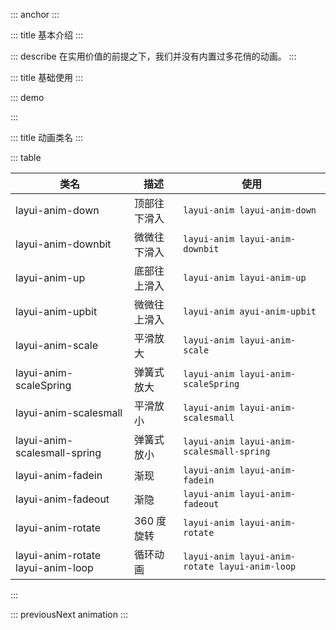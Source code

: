 ::: anchor
:::

::: title 基本介绍
:::

::: describe 在实用价值的前提之下，我们并没有内置过多花俏的动画。
:::

::: title 基础使用
:::

::: demo

<template>
  <div class="anim">
    <ul class="layui-border-box site-doc-icon site-doc-anim">
      <li style="height:auto">
        <div class="layui-anim layui-anim-down" @click="replay">顶部往下滑入</div>
        <div class="code">layui-anim-down</div>
      </li>
      <li style="height:auto">
        <div class="layui-anim layui-anim-downbit" @click="replay">微微往下滑入</div>
        <div class="code">layui-anim-downbit</div>
      </li>
      <li style="height:auto">
        <div class="layui-anim layui-anim-up" @click="replay">底部往上滑入</div>
        <div class="code">layui-anim-up</div>
      </li>
      <li style="height:auto">
        <div class="layui-anim layui-anim-upbit" @click="replay">微微往上滑入</div>
        <div class="code">layui-anim-upbit</div>
      </li>
      <li style="height:auto">
        <div class="layui-anim layui-anim-scale" @click="replay">平滑放大</div>
        <div class="code">layui-anim-scale</div>
      </li>
      <li style="height:auto">
        <div class="layui-anim layui-anim-scaleSpring" @click="replay">弹簧式放大</div>
        <div class="code">layui-anim-scaleSpring</div>
      </li>
      <li style="height:auto">
        <div class="layui-anim layui-anim-scalesmall" @click="replay">平滑放小</div>
        <div class="code">layui-anim-scalesmall</div>
      </li>
      <li style="height:auto">
        <div class="layui-anim layui-anim-scalesmall-spring" @click="replay">弹簧式放小</div>
        <div class="code">layui-anim-scalesmall-spring</div>
      </li>
      <li style="height:auto">
        <div class="layui-anim layui-anim-fadein" @click="replay">渐现</div>
        <div class="code">layui-anim-fadein</div>
      </li>
      <li style="height:auto">
        <div class="layui-anim" @click="replay($event,'layui-anim-fadeout')">渐隐</div>
        <div class="code">layui-anim-fadeout</div>
      </li>
      <li style="height:auto">
        <div class="layui-anim layui-anim-rotate" @click="replay">360度旋转</div>
        <div class="code">layui-anim-rotate</div>
      </li>
      <li style="height:auto">
        <div class="layui-anim layui-anim-rotate layui-anim-loop" @click="replay">循环动画</div>
        <div class="code">追加：layui-anim-loop</div>
      </li>
    </ul>
  </div>
</template>

<script>
import { ref } from 'vue'

export default {
  setup() {
    const replay = (e, animClass) => {
      const el = e.currentTarget;
      const targetClass = el.classList[1];
      if(!targetClass){
        el.classList.add(animClass);
      }else{
        el.classList.remove(targetClass);
        setTimeout(() => {
          el.classList.add(targetClass);
        },100) 
      }
    }
    return {
      replay
    }
  }
}
</script>

:::

::: title 动画类名
:::

::: table

| 类名                             | 描述         | 使用                                           |
| ---------------------------------| ------------ | ---------------------------------------------- |
| layui-anim-down                  | 顶部往下滑入 | `layui-anim layui-anim-down`                   |
| layui-anim-downbit               | 微微往下滑入 | `layui-anim layui-anim-downbit`                |
| layui-anim-up                    | 底部往上滑入 | `layui-anim layui-anim-up`                     |
| layui-anim-upbit                 | 微微往上滑入 | `layui-anim ayui-anim-upbit`                   |
| layui-anim-scale                 | 平滑放大     | `layui-anim layui-anim-scale`                  |
| layui-anim-scaleSpring           | 弹簧式放大   | `layui-anim layui-anim-scaleSpring`            |
| layui-anim-scalesmall            | 平滑放小     | `layui-anim layui-anim-scalesmall`             |
| layui-anim-scalesmall-spring     | 弹簧式放小   | `layui-anim layui-anim-scalesmall-spring`      |
| layui-anim-fadein                | 渐现         | `layui-anim layui-anim-fadein`                 |
| layui-anim-fadeout               | 渐隐         | `layui-anim layui-anim-fadeout`                |
| layui-anim-rotate                | 360 度旋转   | `layui-anim layui-anim-rotate`                 |
| layui-anim-rotate layui-anim-loop| 循环动画     | `layui-anim layui-anim-rotate layui-anim-loop` |

:::

::: previousNext animation
:::
